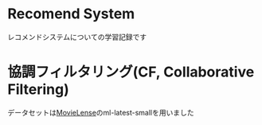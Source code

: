 # Recomend System

レコメンドシステムについての学習記録です

# 協調フィルタリング(CF, Collaborative Filtering)

データセットは[MovieLense](https://grouplens.org/datasets/movielens/)のml-latest-smallを用いました
